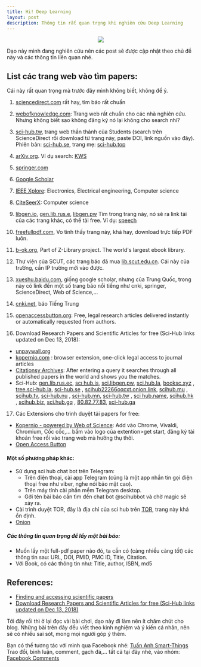 ```yaml
---
title: Hi! Deep Learning
layout: post
description: Thông tin rất quan trọng khi nghiên cứu Deep Learning
---
```


<div style="text-align:center"><img src ="https://images.readitquik.com/images/uploads/content_images/analyticsdeeplearning_599e7808cf05c.jpg" style="max-height: 300px;max-width: 500px;"/></div>

Dạo này mình đang nghiên cứu nên các post sẽ được cập nhật theo chủ đề này và các thông tin liên quan nhé.

## List các trang web vào tìm papers:
Cái này rất quan trọng mà trước đây mình không biết, không để ý.

1. [sciencedirect.com](https://www.sciencedirect.com) rất hay, tìm báo rất chuẩn
2. [webofknowledge.com](http://webofknowledge.com): Trang web rất chuẩn cho các nhà nghiên cứu. Nhưng không biết sao không đăng ký nó lại không cho search nhỉ?
3. [sci-hub.tw](https://sci-hub.tw), trang web thần thánh của Students (search trên ScienceDirect rồi download từ trang này, paste DOI, link nguồn vào đây). Phiên bản: [sci-hub.se](https://sci-hub.se), trang mẹ: [sci-hub.top](https://sci-hub.top)
4. [arXiv.org](https://arXiv.org). Ví dụ search: [KWS](http://search.arxiv.org:8081/?query=Speech+KWS+keyword+spotting&in=cs&qid=1544862812168multi_nCnN_1240597155&byDate=1)
5. [springer.com](https://www.springer.com)
6. [Google Scholar](http://scholar.google.com/)
7. [IEEE Xplore](http://ieeexplore.ieee.org/Xplore/guesthome.jsp): Electronics, Electrical engineering, Computer science
8. [CiteSeerX](http://citeseerx.ist.psu.edu/): Computer science
9. [libgen.io](http://libgen.io), [gen.lib.rus.e](http://gen.lib.rus.ec), [libgen.pw](http://libgen.pw/) Tìm trong trang này, nó sẽ ra link tải của các trang khác, có thể tải free. Ví dụ: [speech](http://gen.lib.rus.ec/scimag/index.php?s=speech+recognition&journalid=&v=&i=&p=&redirect=1)
10. [freefullpdf.com](http://www.freefullpdf.com/#gsc.tab=0&gsc.q=speech%20recognition&gsc.sort=date), Vo tình thấy trang này, khá hay, download trực tiếp PDF luôn.
11. [b-ok.org](http://b-ok.org), Part of Z-Library project. The world's largest ebook library.
12. Thư viện của SCUT, các trang báo đã mua [lib.scut.edu.cn](http://www.lib.scut.edu.cn/main.htm). Cái này của trường, cần IP trường mới vào được.
13. [xueshu.baidu.com](http://xueshu.baidu.com), giống google scholar, nhưng của Trung Quốc, trong này có link đến một số trang báo nổi tiếng như cnki, springer, ScienceDirect, Web of Science,...
14. [cnki.net](http://cnki.net), báo Tiếng Trung
15. [openaccessbutton.org](https://openaccessbutton.org): Free, legal research articles delivered instantly or automatically requested from authors.

16. Download Research Papers and Scientific Articles for free (Sci-Hub links updated on Dec 13, 2018):
  - [unpaywall.org](http://unpaywall.org/)
  - [kopernio.com](https://kopernio.com/) :  browser extension, one-click legal access to journal articles
  - [Citationsy Archives](https://citationsy.com/blog/new-feature-citationsy-archives/): After entering a query it searches through all published papers in the world and shows you the matches.
  - Sci-Hub:
 [gen.lib.rus.ec](http://gen.lib.rus.ec/), [scı hub.is](https://sci.hub.is),
 [sci.libgen.pw](https://sci.libgen.pw), [sci.hub.la](https://sci.hub.la),
 [booksc.xyz](http://booksc.xyz/) , [tree.sci-hub.la](https://tree.sci-hub.la),
 [sci-hub.se](https://sci-hub.se) , [scihub22266oqcxt.onion.link](https://scihub22266oqcxt.onion.link),
 [scihub.mu](https://scihub.mu)   , [scihub.tv](https://scihub.tv),
 [sci-hub.nu](https://sci-hub.nu) , [sci-hub.mn](https://sci-hub.mn),
 [sci-hub.tw](https://sci-hub.tw) , [sci hub.name](https://sci.hub.name),
 [scihub.hk](https://scihub.hk)   , [scihub.biz](https://scihub.biz),
 [sci.hub.gq](https://sci.hub.gq) , [80.82.77.83](https://80.82.77.83),
 [sci-hub.ga](https://sci-hub.ga)

17. Các Extensions cho trình duyệt tải papers for free:
  - [Kopernio - powered by Web of Science](https://chrome.google.com/webstore/detail/kopernio-powered-by-web-o/fjgncogppolhfdpijihbpfmeohpaadpc): Add vào Chrome, Vivaldi, Chromium, Cốc cốc,... bấm vào logo của extention>get start, đăng ký tài khoản free rồi vào trang web mà hưởng thụ thôi.
  - [Open Access Button](https://chrome.google.com/webstore/detail/open-access-button/gknkbkaapnhpmkcgkmdekdffgcddoiel)




#### Một số phương pháp khác:
-  Sử dụng sci hub chat bot trên Telegram:
    - Trên điện thoại, cài app Telegram (cũng là một app nhắn tin gọi điện thoại free như viber, nghe nói bảo mật cao).
    - Trên máy tính cài phần mềm Telegram desktop.
    - Gởi tên bài báo cần tìm đến chat bot @scihubbot và chờ magic sẽ xảy ra.
- Cài trình duyệt TOR, đây là địa chỉ của sci hub trên [TOR](https://scihub22266oqcxt.onion), trang này khá ổn định.
- [Onion](https://osge7iuzcrtmcsny.onion)

##### Các thông tin quan trọng để lấy một bài báo:
- Muốn lấy một full-pdf paper nào đó, ta cần có (càng nhiều càng tốt) các thông tin sau: URL, DOI, PMID, PMC ID, Title, Citation.
- Với Book, có các thông tin như: Title, author, ISBN, md5

## References:
 - [Finding and accessing scientific papers](https://www.sciencebuddies.org/science-fair-projects/competitions/finding-and-accessing-scientific-papers)
 - [Download Research Papers and Scientific Articles for free (Sci-Hub links updated on Dec 13, 2018)](https://citationsy.com/blog/download-research-papers-scientific-articles-free-scihub/)



Tới đây rồi thì ở lại đọc vài bài chơi, dạo này đi làm nên ít chăm chút cho blog. Những bài trên đây đều viết theo kinh nghiệm và ý kiến cá nhân, nên sẽ có nhiều sai sót, mong mọi người góp ý thêm.

Bạn có thể tương tác với mình qua Facebook nhé: [Tuấn Anh Smart-Things](https://www.facebook.com/anh211)
Trao đổi, bình luận, comment, gạch đá,... tất cả tại đây nhé, vào nhóm: [Facebook Comments]()
